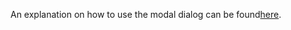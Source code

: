 An explanation on how to use the modal dialog can be found[here](https://daniels-notes.de/posts/2025/modal-dialog-for-dashboard).
